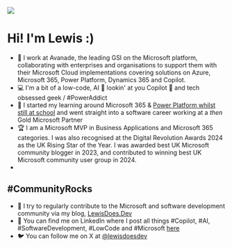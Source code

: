 ![](https://github.com/lowcodelewis/lowcodelewis/blob/main/UntitledDesign.png)

# Hi! I'm Lewis :)

* 🤵 I work at Avanade, the leading GSI on the Microsoft platform, collaborating with enterprises and organisations to support them with their Microsoft Cloud implementations covering solutions on Azure, Microsoft 365, Power Platform, Dynamics 365 and Copilot.
* 💻 I'm a bit of a low-code, AI 👀 lookin' at you Copilot 👀 and tech obsessed geek / #PowerAddict
* 🏫 I started my learning around Microsoft 365 & [Power Platform whilst still at school](https://www.youtube.com/watch?v=gIzEzz_4eFQ&pp=ygUNbGV3aXMgYmF5YnV0dA%3D%3D) and went straight into a software career working at a *then* Gold Microsoft Partner
* 🏆 I am a Microsoft MVP in Business Applications and Microsoft 365 categories. I was also recognised at the Digital Revolution Awards 2024 as the UK Rising Star of the Year. I was awarded best UK Microsoft community blogger in 2023, and contributed to winning best UK Microsoft community user group in 2024.
* 
## #CommunityRocks
* 🙌 I try to regularly contribute to the Microsoft and software development community via my blog, [LewisDoes.Dev](https://lewisdoes.dev/)
* :speech_balloon: You can find me on LinkedIn where I post all things #Copilot, #AI, #SoftwareDevelopment, #LowCode and #Microsoft [here](https://www.linkedin.com/in/lewis-baybutt-8628171bb/)
* :bird: You can follow me on X at [@lewisdoesdev](https://www.twitter.com/lewisdoesdev)
